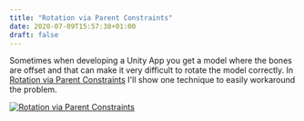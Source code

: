 ```yaml
---
title: "Rotation via Parent Constraints"
date: 2020-07-09T15:57:38+01:00
draft: false
---
```


Sometimes when developing a Unity App you get a model where the bones are offset and that can make it very difficult to rotate the model correctly.
In [Rotation via Parent Constraints](https://youtu.be/4LXdrvYpo7A "CBCStudios") I'll show one technique to easily workaround the problem. 

<a href="https://www.youtube.com/watch?v=4LXdrvYpo7A
" target="_blank"><img src="https://img.youtube.com/vi/4LXdrvYpo7A/0.jpg" 
alt="Rotation via Parent Constraints" class="w-40" /></a>

<!--more-->


